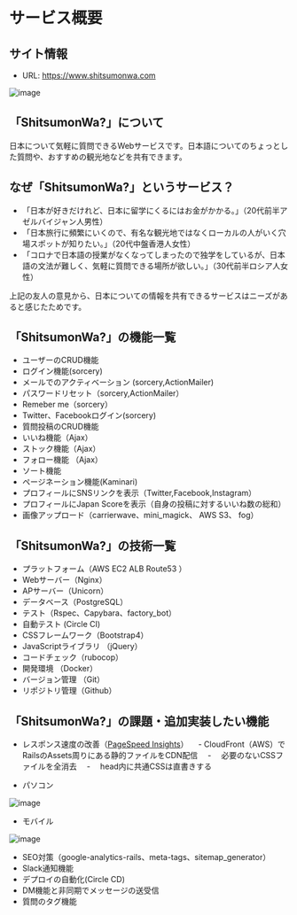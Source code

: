 # サービス概要

## サイト情報

- URL: https://www.shitsumonwa.com
 
![image](https://user-images.githubusercontent.com/61833409/88449166-a4d7dc80-ce7f-11ea-821f-5f130757ed09.png)


## 「ShitsumonWa?」について

日本について気軽に質問できるWebサービスです。日本語についてのちょっとした質問や、おすすめの観光地などを共有できます。

## なぜ「ShitsumonWa?」というサービス？

- 「日本が好きだけれど、日本に留学にくるにはお金がかかる。」（20代前半アゼルバイジャン人男性）
- 「日本旅行に頻繁にいくので、有名な観光地ではなくローカルの人がいく穴場スポットが知りたい。」（20代中盤香港人女性）
- 「コロナで日本語の授業がなくなってしまったので独学をしているが、日本語の文法が難しく、気軽に質問できる場所が欲しい。」（30代前半ロシア人女性）

上記の友人の意見から、日本についての情報を共有できるサービスはニーズがあると感じたためです。

## 「ShitsumonWa?」の機能一覧

-  ユーザーのCRUD機能
-  ログイン機能(sorcery)
-  メールでのアクティベーション (sorcery,ActionMailer)
-  パスワードリセット（sorcery,ActionMailer）
-  Remeber me（sorcery）
-  Twitter、Facebookログイン(sorcery)
-  質問投稿のCRUD機能
-  いいね機能（Ajax）
-  ストック機能（Ajax）
-  フォロー機能 （Ajax）
-  ソート機能
-  ページネーション機能(Kaminari)
-  プロフィールにSNSリンクを表示（Twitter,Facebook,Instagram）
-  プロフィールにJapan Scoreを表示（自身の投稿に対するいいね数の総和）
-  画像アップロード（carrierwave、mini_magick、 AWS S3、 fog）

## 「ShitsumonWa?」の技術一覧

-  プラットフォーム（AWS EC2 ALB Route53 ）
-  Webサーバー（Nginx）
-  APサーバー（Unicorn）
-  データベース（PostgreSQL）
-  テスト（Rspec、Capybara、factory_bot）
-  自動テスト (Circle CI)
-  CSSフレームワーク（Bootstrap4）
-  JavaScriptライブラリ （jQuery）
-  コードチェック（rubocop）
-  開発環境 （Docker）
-  バージョン管理 （Git）
-  リポジトリ管理（Github）

## 「ShitsumonWa?」の課題・追加実装したい機能

-  レスポンス速度の改善（[PageSpeed Insights](https://developers.google.com/speed/pagespeed/insights/?hl=JA&url=https%3A%2F%2Fwww.shitsumonwa.com%2F&tab=mobile)）
　-   CloudFront（AWS）でRailsのAssets周りにある静的ファイルをCDN配信
　-　 必要のないCSSファイルを全消去
　-　 head内に共通CSSは直書きする
  
  -  パソコン
  
![image](https://user-images.githubusercontent.com/61833409/88448643-e914ae00-ce7a-11ea-9538-653217df2447.png)

  -  モバイル
  
![image](https://user-images.githubusercontent.com/61833409/88448702-78ba5c80-ce7b-11ea-9323-7c4ab123fcd0.png)

-  SEO対策（google-analytics-rails、meta-tags、sitemap_generator）
-  Slack通知機能
-  デプロイの自動化(Circle CD)
-  DM機能と非同期でメッセージの送受信
-  質問のタグ機能












